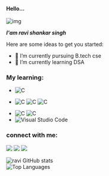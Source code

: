 **Hello...**
<br><br>
![img](https://media.licdn.com/dms/image/D5616AQHTM66JF-kYjg/profile-displaybackgroundimage-shrink_350_1400/0/1670238963661?e=1677715200&v=beta&t=nDQizzNhSev0uEk34LvWF2AaJhgxcps-XEpzEr5DYw8)

<!--<img src="https://images.unsplash.com/photo-1542831371-29b0f74f9713?ixlib=rb-4.0.3&ixid=MnwxMjA3fDB8MHxwaG90by1wYWdlfHx8fGVufDB8fHx8&auto=format&fit=crop&w=870&q=80" alt="" height="300" width="100%">-->



***I'am ravi shankar singh***

<!--**ravisingh9302/ravisingh9302** is a ✨ _special_ ✨ repository because its `README.md` (this file) appears on your GitHub profile.-->

Here are some ideas to get you started:

- 🔭 I’m currently pursuing B.tech cse
- 🌱 I’m currently learning DSA
<!--- 👯 I’m looking to collaborate on ...-->
<!--- 🤔 I’m looking for help with ...-->
<!--- 💬 Ask me about ...-->
<!--- 📫 How to reach me: ...-->
<!--- 😄 Pronouns: ...-->
<!--- ⚡ Fun fact: ...-->


### My learning:	
- ![C](https://img.shields.io/badge/-C++-333333?style=flat&logo=C)
<!--* ![C](https://img.shields.io/badge/-Python-333333?style=flat&logo=python)-->
+ ![C](https://img.shields.io/badge/-HTML-333333?style=flat&logo=HTML5)
 ![C](https://img.shields.io/badge/-CSS-333333?style=flat&logo=css)
 ![C](https://img.shields.io/badge/-Javascript-333333?style=flat&logo=javascript)
- ![C](https://img.shields.io/badge/-git-333333?style=flat&logo=git)
 ![C](https://img.shields.io/badge/-github-333333?style=flat&logo=github)
- ![Visual Studio Code](https://img.shields.io/badge/-Visual%20Studio%20Code-333333?style=flat&logo=visual-studio-code&logoColor=007ACC)

 
 
 
### connect with me:	
[![](https://img.shields.io/badge/LinkedIn-ravishankar-blue)](www.linkedin.com/in/ravisingh9302)
[![](https://img.shields.io/badge/Gmail-ravisingh930218-orange)](mailto:ravisingh930218@gmail.com)
[![](https://img.shields.io/badge/HackerRank-ravishankar8516-green)](https://www.hackerrank.com/@ravishankar8516)

![ravi GitHub stats](https://github-readme-stats.vercel.app/api?username=ravisingh9302&show_icons=true&theme=radical)
<br>
![Top Languages](https://github-readme-stats.vercel.app/api/top-langs/?username=ravisingh9302&layout=demo)
